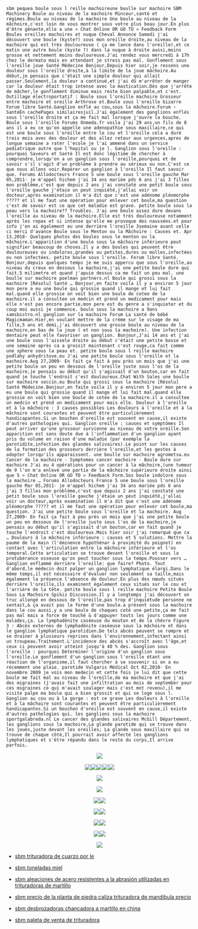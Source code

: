 
```
sbm pequea boule sous l reille machoireune boulle sur machoire SBM Machinery Boule au niveau de la machoire Minceur,santé et régimes.Boule au niveau de la machoire Une boule au niveau de la mâchoire,c'est loin de vous montrer sous votre plus beau jour.En plus d'être gênante,elle a une » Chat Online OR GO TO » Feedback Form Boules oreilles machoires et nuque Cheval Annonce Samedi j'ai découvert une boule (kyste?) sous mon oreille droite,au niveau de la machoire qui est très douloureuse ( ça me lance dans l'oreille),et ce matin une autre boule (kyste ?) dans la nuque à droite aussi,moins grosse et nettement moins douloureuse.J'ai rendez vous mercredi à 17h chez le dermato mais en attendant je stress pas mal. Gonflement sous l'oreille joue Santé Médecine Bonjour,Depuis hier soir,je ressens une douleur sous l'oreille droite,à la limite de la joue mâchoire.Au début,je pensais que c'était une simple douleur qui allait passer.Seulement,la douleur a continué,et j'ai dû m'arrêter de manger car la douleur était trop intense avec la mastication.Dès que j'arrête de mâcher,le gonflement diminue mais reste bien palpable,et c'est. Outillage électroportatif : Boule sous l'oreille machoire Grosseur entre machoire et oreille Arthrose et.Boule sous l'oreille bizarre Forum libre Santé.Ganglion enflé au cou,sous la mâchoire.Forum › SantéEn cachePages similairesjuil.J'ai également des ganglions enflés sous l'oreille droite et ça me fait mal lorsque j'ouvre la bouche. Boule sous l'oreille Forums Onmeda.fr voila j'ai 29 ans,un fils de 8 ans il a eu ce qu'on appelle une adenopathie sous maxillaire,ce qui est une boule sous l'oreille entre le cou et l'oreille cela a duré trois mois avec des douleur et des allez retour aux urgences,apres de longue semaine a rater l'ecole je l'ai ammené dans un service pediatrique autre que l'hopital ou je l. Ganglion sous l'oreille : pourquoi Saveurs et Santé Il est donc légitime de chercher à comprendre,lorsqu'on a un ganglion sous l'oreille,pourquoi et de savoir s'il s'agit d'un problème à prendre au sérieux ou non.C'est ce que nous allons voir.Repérer un ganglion à l'oreille Il faut savoir que. Forums Allodocteurs France 5 une boule sous l'oreille gauche Mar 05,2011· je m'appel hichem j'ai 34 ans mariée pds 6 ans j'ai 3 filles mon problème,c'est que depuis 2 ans j'ai constaté une petit boule sous l'oreille gauche j'étaie un peut inquiété,j'allai voir un docteur,après examination il m'a dit que c'est une adénome pléomorphe ????? et il me faut une opération pour enlever cet boule,ma question c'est de savoir est ce que cet maladie est grave. petite boule sous la peau vers la machoire?? Troubles. J'ai une boule assez dure devans l'oreille au niveau de la machoire.Elle est très douloureuse notamment après les repas et si intense qu'elle me provoque des naussées.et pour info j'en ai également eu une derrière l'oreille 3semaine avant celle ci merci d'avance Boule sous le Menton ou la Mâchoire : Causes et. Apr 13,2018· Quelques photos des boules sous le menton ou la mâchoire.L'apparition d'une boule sous la mâchoire inférieure peut signifier beaucoup de choses.Il y a des boules qui peuvent être douloureuses ou indolores,grandes ou petites,dures ou molles,infectées ou non infectées. petite boule sous l'oreille. Forum libre Santé. Bonjour,depuis quelques temps je me suis appercu que sous l'oreille,au niveau du creux en dessous la machoire,j'ai une petite boule dure qui fait.5 milimetre et quand j'apuie dessus ca me fait un peu mal. une boulle sur machoire poelman partners.nl Boule qui grossi sous la machoire [Résolu] Santé … Bonjour,en faite voila il y a environ 5 jour mon pere a eu une boule qui grossie quand il mange et lui fait mal.quand elle grossie on voit bien une boule de cotee de la machoire.il a consultee un medcin et prend un medicament pour mais elle n'est pas encore partie,mon pere est du genre a s'inquieter et du coup moi aussi je commence. boule sous la machoire a 9ans samsbistro.nl ganglion sur la machoire Forum La santé de bébé Magicmaman.Hier,en voulant mettre de la crème sur le visage de ma fille,5 ans et demi,j'ai découvert une grosse boule au niveau de la machoire,en bas de la joue ( et non sous la machoire). Une infection dentaire peut elle favoriser un ganglion. Bonjour,J'ai 14 ans et j'ai une boule sous l'aissele droite au début c'était une petite bosse et une semaine après ca a grossit maintenant c'est rouge,ca fait comme une sphere sous la peau et. petite boule sous l reille machoire podlahy anhydritove.eu J'ai une petite boule sous l'oreille et la machoire.Aug 27,2009· En fait ça fait à peu près un mois que j'ai une petite boule un peu en dessous de l'oreille juste sous l'os de la machoire,je pensais au début qu'il s'agissait d'un bouton,car en fait quand je touche l'endroit c'est douloureux.Chat With Sales une boulle sur machoire seccin.eu Boule qui grossi sous la machoire [Résolu] Santé Médecine.Bonjour,en faite voila il y a environ 5 jour mon pere a eu une boule qui grossie quand il mange et lui fait mal.quand elle grossie on voit bien une boule de cotee de la machoire.il a consultee un medcin et prend un medicament pour mais elle. Douleur à l'oreille et à la mâchoire : 3 causes possibles Les douleurs à l'oreille et à la mâchoire sont courantes et peuvent être particulièrement handicapantes.Si un bouchon d'oreille est souvent en cause,il existe d'autres pathologies qui. Ganglion oreille : causes et symptômes Il peut arriver qu'une grosseur survienne au niveau de votre oreille.Son apparition est sans doute due à l'inflammation d'un ganglion ayant pris du volume en raison d'une maladie (par exemple la parotidite,infection des glandes salivaires).Le point sur les causes de la formation des grosseurs derrière l'oreille,et les gestes à adopter lorsqu'ils apparaissent. une boulle sur machoire agrometsa.eu Cancer de la machoire · Symptomes cancer machoire · Boule dure sur machoire J'ai eu 4 opérations pour un cancer à la mâchoire,(une tumeur de 9 l'on m'a enlevé une partie de la mâchoire supérieure droite ainsi que 5 » Chat Online OR GO TO » Feedback Form.Sos boule indolore sous la machoire … Forums Allodocteurs France 5 une boule sous l'oreille gauche Mar 05,2011· je m'appel hichem j'ai 34 ans mariée pds 6 ans j'ai 3 filles mon problème,c'est que depuis 2 ans j'ai constaté une petit boule sous l'oreille gauche j'étaie un peut inquiété,j'allai voir un docteur,après examination il m'a dit que c'est une adénome pléomorphe ????? et il me faut une opération pour enlever cet boule,ma question. J'ai une petite boule sous l'oreille et la machoire. Aug 27,2009· En fait ça fait à peu près un mois que j'ai une petite boule un peu en dessous de l'oreille juste sous l'os de la machoire,je pensais au début qu'il s'agissait d'un bouton,car en fait quand je touche l'endroit c'est douloureux.Mais hier soir j'ai remarqué que ca … Douleurs à la mâchoire inférieure : causes et 5 solutions. Mettre la paume de la main (l'éminence hypothénar à proximité du poignet) en contact avec l'articulation entre la mâchoire inférieure et l'os temporal.Cette articulation se trouve devant l'oreille et sous la protubérance osseuse qu'on peut toucher sous la tempe.Pousser vers … Ganglion enflammé derrière l'oreille: que faire? Photo. Tout d'abord,le médecin doit palper un ganglion lymphatique élargi.Dans le même temps,il est nécessaire d'évaluer non seulement sa taille,mais également la présence l'absence de douleur.En plus des nœuds situés derrière l'oreille,ils examinent également ceux situés sur le cou et l'arrière de la tête. petite boule sous l reille machoire Petite Boule Sous La Machoire Spikiz Discussion.Il y a longtemps j'ai découvert un truc allongé en dessous de l'oreille,pas trop d'inquiétude personne ne sentait,& ça avait pas la forme d'une boule.a présent sous la machoire dans le cou aussi,y a une boule de chaques coté une petite,ça me fait pas mal mais a force de touché & d'appuyer touts les jours comme une malades,ça. La lymphadénite caséeuse du mouton et de la chèvre Figure 3 : Abcès externes de lymphadénite caséeuse sous la mâchoire et dans le ganglion lymphatique parotidien.De tels abcès peuvent se rompre et se drainer à plusieurs reprises dans l'environnement,infectant ainsi un troupeau.Traitement.L'incidence des abcès s'accroît avec l'âge,et ceux ci peuvent avoir atteint jusqu'à 40 % des. Ganglion sous l'oreille : pourquoi Déterminer l'origine d'un ganglion sous l'oreille.Le gonflement d'un ganglion sous l'oreille étant une réaction de l'organisme,il faut chercher à se souvenir si on a eu récemment une plaie. parotide Vulgaris Médical Oct 02,2010· En novembre 2009 je vois mon medecin et cette fois je lui dit que cette boule me fait mal au niveau de l'oreille,de ma machoire et que j'ai des migraines (j'avais fait une infiltration au mois de september pour ces migraines ce qui m'avait soulager mais c'est mnt revenu),il me visite palpe ma boule qui a bien grossit et qui se loge sous l. Ganglion au cou ou à la gorge : est ce grave Les douleurs à l'oreille et à la mâchoire sont courantes et peuvent être particulièrement handicapantes.Si un bouchon d'oreille est souvent en cause,il existe d'autres pathologies qui. les ganglions sous la machoire sportgalabreda.nl Le cancer des glandes salivaires McGill Département, les ganglions sous la machoire,La glande parotide qui se trouve dans les joues,juste devant les oreilles; La glande sous maxillaire qui se trouve de chaque côté,Il pourrait avoir affecté les ganglions lymphatiques et s'être répandu dans le reste du corps,Il arrive parfois. 
```

<div align="center">

<a href="https://es-crusher.shibang-china.com/github&k=sbm+pequea+boule+sous+l+reille+machoire"><img src="https://static.shibang-china.com/es/crusher/logo.jpg"></a>

<a href="https://es-crusher.shibang-china.com/github&k=sbm+pequea+boule+sous+l+reille+machoire"><img src="https://static.shibang-china.com/es/crusher/index.jpg"></a><a href="https://es-crusher.shibang-china.com/material.htmlgithub&k=sbm+pequea+boule+sous+l+reille+machoire"><img src="https://static.shibang-china.com/es/crusher/material.jpg"></a><a href="https://es-crusher.shibang-china.com/application.htmlgithub&k=sbm+pequea+boule+sous+l+reille+machoire"><img src="https://static.shibang-china.com/es/crusher/application.jpg"></a><a href="https://es-crusher.shibang-china.com/aboutus.htmlgithub&k=sbm+pequea+boule+sous+l+reille+machoire"><img src="https://static.shibang-china.com/es/crusher/aboutus.jpg"></a><a href="https://es-crusher.shibang-china.com/contact.htmlgithub&k=sbm+pequea+boule+sous+l+reille+machoire"><img src="https://static.shibang-china.com/es/crusher/contact.jpg"></a>

<a href="https://es-crusher.shibang-china.com/github&k=sbm+pequea+boule+sous+l+reille+machoire"><img src="https://static.shibang-china.com/es/crusher/banner.jpg"></a>

<a href="https://swt.shibang-china.com/github&k=sbm+pequea+boule+sous+l+reille+machoire"><img src="https://static.shibang-china.com/es/crusher/text.jpg"></a>

<a href="https://swt.shibang-china.com/github&k=sbm+pequea+boule+sous+l+reille+machoire"><img src="https://static.shibang-china.com/es/crusher/chat.jpg"></a><a href="https://es-crusher.shibang-china.com/contact.htmlgithub&k=sbm+pequea+boule+sous+l+reille+machoire"><img src="https://static.shibang-china.com/es/crusher/message.jpg"></a>

<a href="https://es-crusher.shibang-china.com/products/pe.htmlgithub&k=sbm+pequea+boule+sous+l+reille+machoire"><img src="https://static.shibang-china.com/es/crusher/pe.jpg"></a><a href="https://es-crusher.shibang-china.com/products/pf.htmlgithub&k=sbm+pequea+boule+sous+l+reille+machoire"><img src="https://static.shibang-china.com/es/crusher/pf.jpg"></a>

<a href="https://es-crusher.shibang-china.com/products/hpt.htmlgithub&k=sbm+pequea+boule+sous+l+reille+machoire"><img src="https://static.shibang-china.com/es/crusher/hpt.jpg"></a><a href="https://es-crusher.shibang-china.com/products/vsi.htmlgithub&k=sbm+pequea+boule+sous+l+reille+machoire"><img src="https://static.shibang-china.com/es/crusher/vsi.jpg"></a>

<a href="https://es-crusher.shibang-china.com/products/klv.htmlgithub&k=sbm+pequea+boule+sous+l+reille+machoire"><img src="https://static.shibang-china.com/es/crusher/klv.jpg"></a><a href="https://es-crusher.shibang-china.com/products/portable.htmlgithub&k=sbm+pequea+boule+sous+l+reille+machoire"><img src="https://static.shibang-china.com/es/crusher/portable.jpg"></a>

<a href="https://swt.shibang-china.com/github&k=sbm+pequea+boule+sous+l+reille+machoire"><img src="https://static.shibang-china.com/es/crusher/case.jpg"></a>

</div>


* [sbm trituradora de cuarzo por le](sbm%20trituradora%20de%20cuarzo%20por%20le.md)

* [sbm toneladas miel](sbm%20toneladas%20miel.md)

* [sbm aleaciones de acero resistentes a la abrasión utilizadas en trituradoras de martillo](sbm%20aleaciones%20de%20acero%20resistentes%20a%20la%20abrasi%C3%B3n%20utilizadas%20en%20trituradoras%20de%20martillo.md)

* [sbm precio de la planta de piedra caliza trituradora de mandíbula precio](sbm%20precio%20de%20la%20planta%20de%20piedra%20caliza%20trituradora%20de%20mand%C3%ADbula%20precio.md)

* [sbm desbrozadoras chancadora a martillo en china](sbm%20desbrozadoras%20chancadora%20a%20martillo%20en%20china.md)

* [sbm paleta de venta de trituradora](sbm%20paleta%20de%20venta%20de%20trituradora.md)